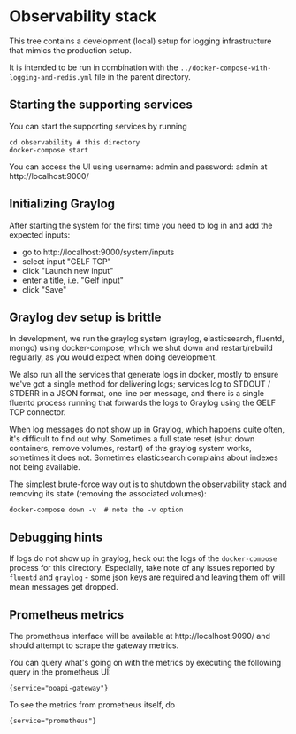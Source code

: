 # Observability stack

This tree contains a development (local) setup for logging
infrastructure that mimics the production setup.

It is intended to be run in combination with the
`../docker-compose-with-logging-and-redis.yml` file in the parent directory.

## Starting the supporting services

You can start the supporting services by running

    cd observability # this directory
    docker-compose start

You can access the UI using username: admin and password: admin at
http://localhost:9000/

## Initializing Graylog

After starting the system for the first time you need to log in and
add the expected inputs:

 - go to http://localhost:9000/system/inputs
 - select input "GELF TCP"
 - click "Launch new input"
 - enter a title, i.e. "Gelf input"
 - click "Save"

## Graylog dev setup is brittle

In development, we run the graylog system (graylog, elasticsearch,
fluentd, mongo) using docker-compose, which we shut down and
restart/rebuild regularly, as you would expect when doing development.

We also run all the services that generate logs in docker, mostly to
ensure we've got a single method for delivering logs; services log to
STDOUT / STDERR in a JSON format, one line per message, and there is a
single fluentd process running that forwards the logs to Graylog using
the GELF TCP connector.

When log messages do not show up in Graylog, which happens quite
often, it's difficult to find out why. Sometimes a full state reset
(shut down containers, remove volumes, restart) of the graylog system
works, sometimes it does not. Sometimes elasticsearch complains about
indexes not being available.

The simplest brute-force way out is to shutdown the observability
stack and removing its state (removing the associated volumes):

    docker-compose down -v  # note the -v option

## Debugging hints

If logs do not show up in graylog, heck out the logs of the
`docker-compose` process for this directory. Especially, take note of
any issues reported by `fluentd` and `graylog` - some json keys are
required and leaving them off will mean messages get dropped.

## Prometheus metrics

The prometheus interface will be available at http://localhost:9090/
and should attempt to scrape the gateway metrics.

You can query what's going on with the metrics by executing the
following query in the prometheus UI:

    {service="ooapi-gateway"}

To see the metrics from prometheus itself, do

    {service="prometheus"}
